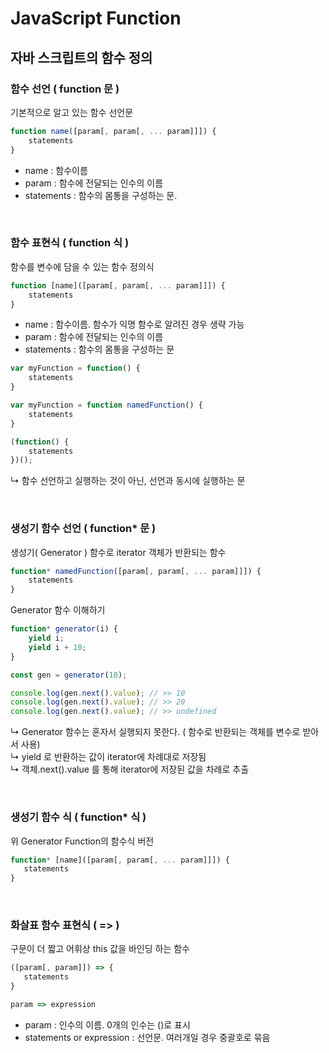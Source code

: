 # JavaScript Function
## 자바 스크립트의 함수 정의
### 함수 선언 ( function 문 )
기본적으로 알고 있는 함수 선언문
``` javascript
function name([param[, param[, ... param]]]) {
    statements
}
```
- name : 함수이름
- param : 함수에 전달되는 인수의 이름
- statements : 함수의 몸통을 구성하는 문.

<br>

### 함수 표현식 ( function 식 )
함수를 변수에 담을 수 있는 함수 정의식
``` javascript
function [name]([param[, param[, ... param]]]) {
    statements
}
```
- name : 함수이름. 함수가 익명 함수로 알려진 경우 생략 가능
- param : 함수에 전달되는 인수의 이름
- statements : 함수의 몸통을 구성하는 문

``` javascript
var myFunction = function() {
    statements
}
```
``` javascript
var myFunction = function namedFunction() {
    statements
}
```
``` javascript
(function() {
    statements
})();
```
↳ 함수 선언하고 실행하는 것이 아닌, 선언과 동시에 실행하는 문

<br>

### 생성기 함수 선언 ( function* 문 )
생성기( Generator ) 함수로 iterator 객체가 반환되는 함수
``` javascript
function* namedFunction([param[, param[, ... param]]]) {
    statements
}
```

Generator 함수 이해하기
``` javascript
function* generator(i) {
    yield i;
    yield i + 10;
}

const gen = generator(10);

console.log(gen.next().value); // >> 10
console.log(gen.next().value); // >> 20
console.log(gen.next().value); // >> undefined
```
↳ Generator 함수는 혼자서 실행되지 못한다. ( 함수로 반환되는 객체를 변수로 받아서 사용) <br>
↳ yield 로 반환하는 값이 iterator에 차례대로 저장됨 <br>
↳ 객체.next().value 를 통해 iterator에 저장된 값을 차례로 추출

<br>

### 생성기 함수 식 ( function* 식 )
위 Generator Function의 함수식 버전
``` javascript
function* [name]([param[, param[, ... param]]]) {
   statements
}
```

<br>

### 화살표 함수 표현식 ( => )
구문이 더 짧고 어휘상 this 값을 바인딩 하는 함수
``` javascript
([param[, param]]) => {
   statements
}

param => expression
```
- param : 인수의 이름. 0개의 인수는 ()로 표시
- statements or expression : 선언문. 여러개일 경우 중괄호로 묶음